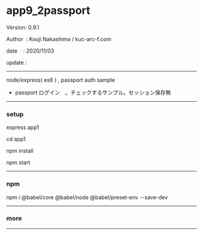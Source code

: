 ﻿# app9_2passport

 Version: 0.9.1

 Author  : Kouji Nakashima / kuc-arc-f.com

 date    : 2020/11/03

 update : 

***

node/express( es6 ) , passport auth sample

* passport ログイン　。チェックするサンプル。セッション保存無

***
### setup
express app1

cd app1

npm install

npm start

***
### npm

npm i @babel/core @babel/node @babel/preset-env --save-dev

***
### more


***

